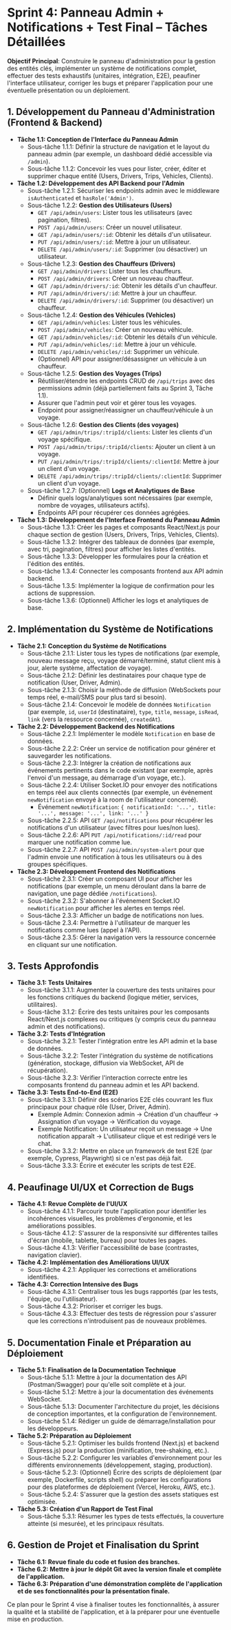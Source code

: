 # Sprint 4: Panneau Admin + Notifications + Test Final – Tâches Détaillées

**Objectif Principal**: Construire le panneau d'administration pour la gestion des entités clés, implémenter un système de notifications complet, effectuer des tests exhaustifs (unitaires, intégration, E2E), peaufiner l'interface utilisateur, corriger les bugs et préparer l'application pour une éventuelle présentation ou un déploiement.

## 1. Développement du Panneau d'Administration (Frontend & Backend)

*   **Tâche 1.1: Conception de l'Interface du Panneau Admin**
    *   Sous-tâche 1.1.1: Définir la structure de navigation et le layout du panneau admin (par exemple, un dashboard dédié accessible via `/admin`).
    *   Sous-tâche 1.1.2: Concevoir les vues pour lister, créer, éditer et supprimer chaque entité (Users, Drivers, Trips, Vehicles, Clients).
*   **Tâche 1.2: Développement des API Backend pour l'Admin**
    *   Sous-tâche 1.2.1: Sécuriser les endpoints admin avec le middleware `isAuthenticated` et `hasRole('Admin')`.
    *   Sous-tâche 1.2.2: **Gestion des Utilisateurs (Users)**
        *   `GET /api/admin/users`: Lister tous les utilisateurs (avec pagination, filtres).
        *   `POST /api/admin/users`: Créer un nouvel utilisateur.
        *   `GET /api/admin/users/:id`: Obtenir les détails d'un utilisateur.
        *   `PUT /api/admin/users/:id`: Mettre à jour un utilisateur.
        *   `DELETE /api/admin/users/:id`: Supprimer (ou désactiver) un utilisateur.
    *   Sous-tâche 1.2.3: **Gestion des Chauffeurs (Drivers)**
        *   `GET /api/admin/drivers`: Lister tous les chauffeurs.
        *   `POST /api/admin/drivers`: Créer un nouveau chauffeur.
        *   `GET /api/admin/drivers/:id`: Obtenir les détails d'un chauffeur.
        *   `PUT /api/admin/drivers/:id`: Mettre à jour un chauffeur.
        *   `DELETE /api/admin/drivers/:id`: Supprimer (ou désactiver) un chauffeur.
    *   Sous-tâche 1.2.4: **Gestion des Véhicules (Vehicles)**
        *   `GET /api/admin/vehicles`: Lister tous les véhicules.
        *   `POST /api/admin/vehicles`: Créer un nouveau véhicule.
        *   `GET /api/admin/vehicles/:id`: Obtenir les détails d'un véhicule.
        *   `PUT /api/admin/vehicles/:id`: Mettre à jour un véhicule.
        *   `DELETE /api/admin/vehicles/:id`: Supprimer un véhicule.
        *   (Optionnel) API pour assigner/désassigner un véhicule à un chauffeur.
    *   Sous-tâche 1.2.5: **Gestion des Voyages (Trips)**
        *   Réutiliser/étendre les endpoints CRUD de `/api/trips` avec des permissions admin (déjà partiellement faits au Sprint 3, Tâche 1.1).
        *   Assurer que l'admin peut voir et gérer tous les voyages.
        *   Endpoint pour assigner/réassigner un chauffeur/véhicule à un voyage.
    *   Sous-tâche 1.2.6: **Gestion des Clients (des voyages)**
        *   `GET /api/admin/trips/:tripId/clients`: Lister les clients d'un voyage spécifique.
        *   `POST /api/admin/trips/:tripId/clients`: Ajouter un client à un voyage.
        *   `PUT /api/admin/trips/:tripId/clients/:clientId`: Mettre à jour un client d'un voyage.
        *   `DELETE /api/admin/trips/:tripId/clients/:clientId`: Supprimer un client d'un voyage.
    *   Sous-tâche 1.2.7: (Optionnel) **Logs et Analytiques de Base**
        *   Définir quels logs/analytiques sont nécessaires (par exemple, nombre de voyages, utilisateurs actifs).
        *   Endpoints API pour récupérer ces données agrégées.
*   **Tâche 1.3: Développement de l'Interface Frontend du Panneau Admin**
    *   Sous-tâche 1.3.1: Créer les pages et composants React/Next.js pour chaque section de gestion (Users, Drivers, Trips, Vehicles, Clients).
    *   Sous-tâche 1.3.2: Intégrer des tableaux de données (par exemple, avec tri, pagination, filtres) pour afficher les listes d'entités.
    *   Sous-tâche 1.3.3: Développer les formulaires pour la création et l'édition des entités.
    *   Sous-tâche 1.3.4: Connecter les composants frontend aux API admin backend.
    *   Sous-tâche 1.3.5: Implémenter la logique de confirmation pour les actions de suppression.
    *   Sous-tâche 1.3.6: (Optionnel) Afficher les logs et analytiques de base.

## 2. Implémentation du Système de Notifications

*   **Tâche 2.1: Conception du Système de Notifications**
    *   Sous-tâche 2.1.1: Lister tous les types de notifications (par exemple, nouveau message reçu, voyage démarré/terminé, statut client mis à jour, alerte système, affectation de voyage).
    *   Sous-tâche 2.1.2: Définir les destinataires pour chaque type de notification (User, Driver, Admin).
    *   Sous-tâche 2.1.3: Choisir la méthode de diffusion (WebSockets pour temps réel, e-mail/SMS pour plus tard si besoin).
    *   Sous-tâche 2.1.4: Concevoir le modèle de données `Notification` (par exemple, `id`, `userId` (destinataire), `type`, `title`, `message`, `isRead`, `link` (vers la ressource concernée), `createdAt`).
*   **Tâche 2.2: Développement Backend des Notifications**
    *   Sous-tâche 2.2.1: Implémenter le modèle `Notification` en base de données.
    *   Sous-tâche 2.2.2: Créer un service de notification pour générer et sauvegarder les notifications.
    *   Sous-tâche 2.2.3: Intégrer la création de notifications aux événements pertinents dans le code existant (par exemple, après l'envoi d'un message, au démarrage d'un voyage, etc.).
    *   Sous-tâche 2.2.4: Utiliser Socket.IO pour envoyer des notifications en temps réel aux clients connectés (par exemple, un événement `newNotification` envoyé à la room de l'utilisateur concerné).
        *   Événement `newNotification`: `{ notificationId: '...', title: '...', message: '...', link: '...' }`
    *   Sous-tâche 2.2.5: API `GET /api/notifications` pour récupérer les notifications d'un utilisateur (avec filtres pour lues/non lues).
    *   Sous-tâche 2.2.6: API `PUT /api/notifications/:id/read` pour marquer une notification comme lue.
    *   Sous-tâche 2.2.7: API `POST /api/admin/system-alert` pour que l'admin envoie une notification à tous les utilisateurs ou à des groupes spécifiques.
*   **Tâche 2.3: Développement Frontend des Notifications**
    *   Sous-tâche 2.3.1: Créer un composant UI pour afficher les notifications (par exemple, un menu déroulant dans la barre de navigation, une page dédiée `/notifications`).
    *   Sous-tâche 2.3.2: S'abonner à l'événement Socket.IO `newNotification` pour afficher les alertes en temps réel.
    *   Sous-tâche 2.3.3: Afficher un badge de notifications non lues.
    *   Sous-tâche 2.3.4: Permettre à l'utilisateur de marquer les notifications comme lues (appel à l'API).
    *   Sous-tâche 2.3.5: Gérer la navigation vers la ressource concernée en cliquant sur une notification.

## 3. Tests Approfondis

*   **Tâche 3.1: Tests Unitaires**
    *   Sous-tâche 3.1.1: Augmenter la couverture des tests unitaires pour les fonctions critiques du backend (logique métier, services, utilitaires).
    *   Sous-tâche 3.1.2: Écrire des tests unitaires pour les composants React/Next.js complexes ou critiques (y compris ceux du panneau admin et des notifications).
*   **Tâche 3.2: Tests d'Intégration**
    *   Sous-tâche 3.2.1: Tester l'intégration entre les API admin et la base de données.
    *   Sous-tâche 3.2.2: Tester l'intégration du système de notifications (génération, stockage, diffusion via WebSocket, API de récupération).
    *   Sous-tâche 3.2.3: Vérifier l'interaction correcte entre les composants frontend du panneau admin et les API backend.
*   **Tâche 3.3: Tests End-to-End (E2E)**
    *   Sous-tâche 3.3.1: Définir des scénarios E2E clés couvrant les flux principaux pour chaque rôle (User, Driver, Admin).
        *   Exemple Admin: Connexion admin -> Création d'un chauffeur -> Assignation d'un voyage -> Vérification du voyage.
        *   Exemple Notification: Un utilisateur reçoit un message -> Une notification apparaît -> L'utilisateur clique et est redirigé vers le chat.
    *   Sous-tâche 3.3.2: Mettre en place un framework de test E2E (par exemple, Cypress, Playwright) si ce n'est pas déjà fait.
    *   Sous-tâche 3.3.3: Écrire et exécuter les scripts de test E2E.

## 4. Peaufinage UI/UX et Correction de Bugs

*   **Tâche 4.1: Revue Complète de l'UI/UX**
    *   Sous-tâche 4.1.1: Parcourir toute l'application pour identifier les incohérences visuelles, les problèmes d'ergonomie, et les améliorations possibles.
    *   Sous-tâche 4.1.2: S'assurer de la responsivité sur différentes tailles d'écran (mobile, tablette, bureau) pour toutes les pages.
    *   Sous-tâche 4.1.3: Vérifier l'accessibilité de base (contrastes, navigation clavier).
*   **Tâche 4.2: Implémentation des Améliorations UI/UX**
    *   Sous-tâche 4.2.1: Appliquer les corrections et améliorations identifiées.
*   **Tâche 4.3: Correction Intensive des Bugs**
    *   Sous-tâche 4.3.1: Centraliser tous les bugs rapportés (par les tests, l'équipe, ou l'utilisateur).
    *   Sous-tâche 4.3.2: Prioriser et corriger les bugs.
    *   Sous-tâche 4.3.3: Effectuer des tests de régression pour s'assurer que les corrections n'introduisent pas de nouveaux problèmes.

## 5. Documentation Finale et Préparation au Déploiement

*   **Tâche 5.1: Finalisation de la Documentation Technique**
    *   Sous-tâche 5.1.1: Mettre à jour la documentation des API (Postman/Swagger) pour qu'elle soit complète et à jour.
    *   Sous-tâche 5.1.2: Mettre à jour la documentation des événements WebSocket.
    *   Sous-tâche 5.1.3: Documenter l'architecture du projet, les décisions de conception importantes, et la configuration de l'environnement.
    *   Sous-tâche 5.1.4: Rédiger un guide de démarrage/installation pour les développeurs.
*   **Tâche 5.2: Préparation au Déploiement**
    *   Sous-tâche 5.2.1: Optimiser les builds frontend (Next.js) et backend (Express.js) pour la production (minification, tree-shaking, etc.).
    *   Sous-tâche 5.2.2: Configurer les variables d'environnement pour les différents environnements (développement, staging, production).
    *   Sous-tâche 5.2.3: (Optionnel) Écrire des scripts de déploiement (par exemple, Dockerfile, scripts shell) ou préparer les configurations pour des plateformes de déploiement (Vercel, Heroku, AWS, etc.).
    *   Sous-tâche 5.2.4: S'assurer que la gestion des assets statiques est optimisée.
*   **Tâche 5.3: Création d'un Rapport de Test Final**
    *   Sous-tâche 5.3.1: Résumer les types de tests effectués, la couverture atteinte (si mesurée), et les principaux résultats.

## 6. Gestion de Projet et Finalisation du Sprint

*   **Tâche 6.1: Revue finale du code et fusion des branches.**
*   **Tâche 6.2: Mettre à jour le dépôt Git avec la version finale et complète de l'application.**
*   **Tâche 6.3: Préparation d'une démonstration complète de l'application et de ses fonctionnalités pour la présentation finale.**

Ce plan pour le Sprint 4 vise à finaliser toutes les fonctionnalités, à assurer la qualité et la stabilité de l'application, et à la préparer pour une éventuelle mise en production.
